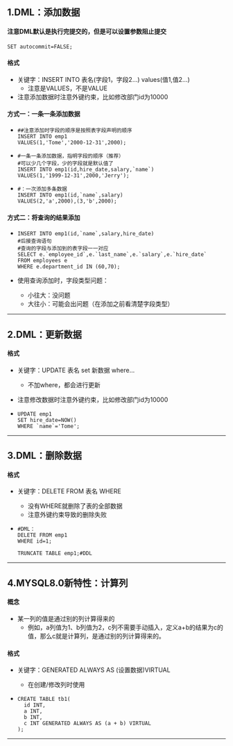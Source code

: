## 1.DML：添加数据

#### 注意DML默认是执行完提交的，但是可以设置参数阻止提交

```mysql
SET autocommit=FALSE;
```

#### 格式

- 关键字：INSERT INTO 表名(字段1，字段2...) values(值1,值2...)
  - 注意是VALUES，不是VALUE
- 注意添加数据时注意外键约束，比如修改部门id为10000

#### 方式一：一条一条添加数据

- ```mysql
  ##注意添加时字段的顺序是按照表字段声明的顺序
  INSERT INTO emp1
  VALUES(1,'Tome','2000-12-31',2000);
  ```

- ```mysql
  #一条一条添加数据，指明字段的顺序（推荐）
  #可以少几个字段，少的字段就是默认值了
  INSERT INTO emp1(id,hire_date,salary,`name`)
  VALUES(1,'1999-12-31',2000,'Jerry');
  ```

- ```mysql
  #：一次添加多条数据
  INSERT INTO emp1(id,`name`,salary)
  VALUES(2,'a',2000),(3,'b',2000);
  ```

#### 方式二：将查询的结果添加

- ```mysql
  INSERT INTO emp1(id,`name`,salary,hire_date)
  #后接查询语句
  #查询的字段与添加到的表字段一一对应
  SELECT e.`employee_id`,e.`last_name`,e.`salary`,e.`hire_date`
  FROM employees e
  WHERE e.department_id IN (60,70);
  ```

- 使用查询添加时，字段类型问题：
  - 小往大：没问题
  - 大往小：可能会出问题（在添加之前看清楚字段类型）

------

## 2.DML：更新数据

#### 格式

- 关键字：UPDATE 表名 set 新数据 where...

  - 不加where，都会进行更新

- 注意修改数据时注意外键约束，比如修改部门id为10000

- ```mysql
  UPDATE emp1
  SET hire_date=NOW()
  WHERE `name`='Tome';
  ```

------

## 3.DML：删除数据

#### 格式

- 关键字：DELETE FROM 表名 WHERE

  - 没有WHERE就删除了表的全部数据
  - 注意外键约束导致的删除失败

- ```mysql
  #DML：
  DELETE FROM emp1
  WHERE id=1;
  
  TRUNCATE TABLE emp1;#DDL
  ```

------

## 4.MYSQL8.0新特性：计算列

#### 概念

- 某一列的值是通过别的列计算得来的
  - 例如，a列值为1、b列值为2，c列不需要手动插入，定义a+b的结果为c的值，那么c就是计算列，是通过别的列计算得来的。

#### 格式

- 关键字：GENERATED ALWAYS AS (设置数据)VIRTUAL

  - 在创建/修改列时使用

- ```mysql
  CREATE TABLE tb1(
  	id INT,
  	a INT,
  	b INT,
  	c INT GENERATED ALWAYS AS (a + b) VIRTUAL
  );
  ```

------

